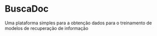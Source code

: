 # BuscaDoc
Uma plataforma simples para a obtenção dados para o treinamento de modelos de recuperação de informação
